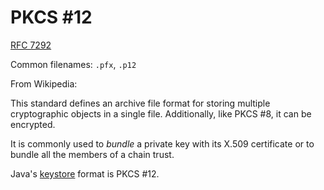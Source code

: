 # PKCS #12

[RFC 7292](https://datatracker.ietf.org/doc/html/rfc7292)

Common filenames: `.pfx`, `.p12`

From Wikipedia:

This standard defines an archive file format for storing multiple cryptographic objects in a single file. Additionally, like PKCS #8, it can be encrypted.

It is commonly used to *bundle* a private key with its X.509 certificate or to bundle all the members of a chain trust.

Java's [keystore](./jks.md) format is PKCS #12.
